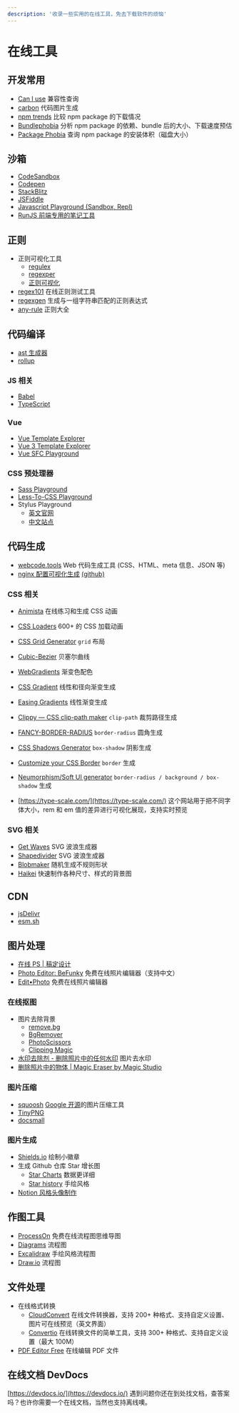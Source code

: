 ```yaml
---
description: '收录一些实用的在线工具，免去下载软件的烦恼'
---
```


# 在线工具

## 开发常用

- [Can I use](https://caniuse.com) 兼容性查询
- [carbon](https://carbon.now.sh) 代码图片生成
- [npm trends](https://www.npmtrends.com/) 比较 npm package 的下载情况
- [Bundlephobia](https://bundlephobia.com/) 分析 npm package 的依赖、bundle 后的大小、下载速度预估
- [Package Phobia](https://packagephobia.com/) 查询 npm package 的安装体积（磁盘大小）

## 沙箱

- [CodeSandbox](https://codesandbox.io)
- [Codepen](https://codepen.io)
- [StackBlitz](https://stackblitz.com)
- [JSFiddle](https://jsfiddle.net)
- [Javascript Playground (Sandbox, Repl)](https://playcode.io)
- [RunJS 前端专用的笔记工具](https://runjs.work/)

## 正则

- 正则可视化工具
  - [regulex](https://jex.im/regulex)
  - [regexper](https://regexper.com)
  - [正则可视化](https://wangwl.net/r/vr)
- [regex101](https://regex101.com) 在线正则测试工具
- [regexgen](https://npm.runkit.com/regexgen) 生成与一组字符串匹配的正则表达式
- [any-rule](https://any86.github.io/any-rule) 正则大全

## 代码编译

- [ast 生成器](https://astexplorer.net)
- [rollup](http://rollupjs.org/repl)

### JS 相关

- [Babel](https://www.babeljs.cn/repl)
- [TypeScript](https://www.typescriptlang.org/play)

### Vue

- [Vue Template Explorer](https://template-explorer.vuejs.org/)
- [Vue 3 Template Explorer](https://vue-next-template-explorer.netlify.app/)
- [Vue SFC Playground](https://sfc.vuejs.org/)

### CSS 预处理器

- [Sass Playground](https://www.sassmeister.com)
- [Less-To-CSS Playground](https://lesscss.org/less-preview)
- Stylus Playground
  - [英文官网](https://stylus-lang.com/try.html)
  - [中文站点](https://www.stylus-lang.cn/try.html)

## 代码生成

- [webcode.tools](https://webcode.tools) Web 代码生成工具 (CSS、HTML、meta 信息、JSON 等)
- [nginx 配置可视化生成](https://do.co/nginxconfig) [(github)](https://github.com/digitalocean/nginxconfig.io)

### CSS 相关

- [Animista](https://animista.net) 在线练习和生成 CSS 动画
- [CSS Loaders](https://css-loaders.com) 600+ 的 CSS 加载动画
- [CSS Grid Generator](https://cssgrid-generator.netlify.app) `grid` 布局
- [Cubic-Bezier](https://cubic-bezier.com) 贝塞尔曲线
- [WebGradients](https://webgradients.com) 渐变色配色
- [CSS Gradient](https://cssgradient.io/) 线性和径向渐变生成
- [Easing Gradients](https://larsenwork.com/easing-gradients) 线性渐变生成
- [Clippy — CSS clip-path maker](https://bennettfeely.com/clippy) `clip-path` 裁剪路径生成
- [FANCY-BORDER-RADIUS](https://9elements.github.io/fancy-border-radius) `border-radius` 圆角生成
- [CSS Shadows Generator](https://shadows.brumm.af) `box-shadow` 阴影生成
- [Customize your CSS Border](https://kovart.github.io/dashed-border-generator/) `border` 生成
- [Neumorphism/Soft UI generator](https://neumorphism.io) `border-radius / background / box-shadow` 生成

- [https://type-scale.com/](https://type-scale.com/) 这个网站用于把不同字体大小，rem 和 em 值的差异进行可视化展现，支持实时预览

### SVG 相关

- [Get Waves](https://getwaves.io) SVG 波浪生成器
- [Shapedivider](https://www.shapedivider.app) SVG 波浪生成器
- [Blobmaker](https://www.blobmaker.app) 随机生成不规则形状
- [Haikei](https://app.haikei.app) 快速制作各种尺寸、样式的背景图

## CDN

- [jsDelivr](https://www.jsdelivr.com)
- [esm.sh](https://esm.sh/)

## 图片处理

- [在线 PS | 稿定设计](https://ps.gaoding.com)
- [Photo Editor: BeFunky](https://www.befunky.com/create/) 免费在线照片编辑器（支持中文）
- [Edit•Photo](https://edit.photo) 免费在线照片编辑器

### 在线抠图

- 图片去除背景
  - [remove.bg](https://www.remove.bg/zh)
  - [BgRemover](https://www.aigei.com/bgremover)
  - [PhotoScissors](https://www.photoscissors.com)
  - [Clipping Magic](https://clippingmagic.com)
- [水印去除剂 - 删除照片中的任何水印](https://www.watermarkremover.io/zh) 图片去水印
- [删除照片中的物体 | Magic Eraser by Magic Studio](https://magicstudio.com/zh/magiceraser)

### 图片压缩

- [squoosh](https://squoosh.app) [Google 开源](https://github.com/GoogleChromeLabs/squoosh)的图片压缩工具
- [TinyPNG](https://tinypng.com)
- [docsmall](https://docsmall.com)

### 图片生成

- [Shields.io](https://shields.io/) 绘制小徽章
- 生成 Github 仓库 Star 增长图
  - [Star Charts](https://starchart.cc/) 数据更详细
  - [Star history](https://star-history.t9t.io/) 手绘风格
- [Notion 风格头像制作](https://notion-avatar.vercel.app/zh)

## 作图工具

- [ProcessOn](https://www.processon.com/) 免费在线流程图思维导图
- [Diagrams](https://app.diagrams.net/) 流程图
- [Excalidraw](https://excalidraw.com/) 手绘风格流程图
- [Draw.io](https://www.iodraw.com/) 流程图

## 文件处理

- 在线格式转换
  - [CloudConvert](https://cloudconvert.com/) 在线文件转换器，支持 200+ 种格式、支持自定义设置、图片可在线预览（英文界面）
  - [Convertio](https://convertio.co/zh/) 在线转换文件的简单工具，支持 300+ 种格式、支持自定义设置（最大 100M）
- [PDF Editor Free](https://www.pdfescape.com) 在线编辑 PDF 文件

## 在线文档 DevDocs

[https://devdocs.io/](https://devdocs.io/)
遇到问题你还在到处找文档，查答案吗？也许你需要一个在线文档，当然也支持离线噢。
